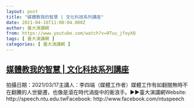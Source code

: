 ```yaml
---
layout: post
title: "媒體教我的智慧 | 文化科技系列講座"
date: 2021-04-16T11:00:04.000Z
author: 臺大演講網
from: https://www.youtube.com/watch?v=9Tuu_jfoyXQ
tags: [ 臺大演講網 ]
categories: [ 臺大演講網 ]
---
```

<!--1618570804000-->
[媒體教我的智慧 | 文化科技系列講座](https://www.youtube.com/watch?v=9Tuu_jfoyXQ)
------

<div>
拍攝日期：2021/03/17主講人：李四端（媒體工作者）媒體工作有如翻閱無時不在翻騰的人世變遷，也像是滾在時代渦旋中的衝浪手。►►臺大演講網Website: http://speech.ntu.edu.twFacebook: http://www.facebook.com/ntuspeech
</div>
